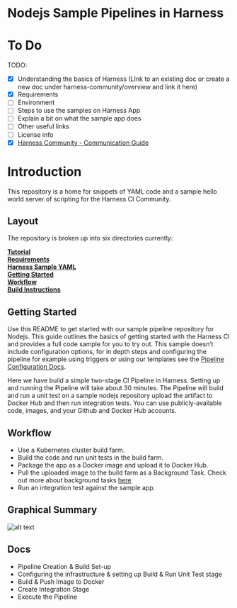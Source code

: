 # Nodejs Sample Pipelines in Harness

# To Do

TODO:
- [X] Understanding the basics of Harness (LInk to an existing doc or create a new doc under harness-community/overview and link it here)
- [X] Requirements
- [ ] Environment
- [ ] Steps to use the samples on Harness App
- [ ] Explain a bit on what the sample app does
- [ ] Other useful links
- [ ] License info
- [X] [Harness Community - Communication Guide](https://github.com/harness-community/overview/blob/main/community_communication_guide.rst)

Introduction
========================
This repository is a home for snippets of YAML code and a sample hello world server of scripting for the Harness CI Community.

## Layout

The repository is broken up into six directories currently:

**[Tutorial](docs/tutorial.md)**<br>
**[Requirements](docs/requirements.md)**<br>
**[Harness Sample YAML](https://github.com/codewdhruv/nodejs-pipeline-samples/tree/main/.harness)**<br>
**[Getting Started](#GettingStarted)**<br>
**[Workflow](#Workflow)**<br>
**[Build Instructions](docs/build.md)**<br>


## Getting Started

Use this README to get started with our sample pipeline repository for Nodejs. This guide outlines the basics of getting started with the Harness CI and provides a full code sample for you to try out.
This sample doesn’t include configuration options, for in depth steps and configuring the pipeline for example using triggers or using our templates see the  [Pipeline Configuration Docs](#).

Here we have build a simple two-stage CI Pipeline in Harness. Setting up and running the Pipeline will take about 30 minutes.
The Pipeline will build and run a unit test on a sample nodejs repository upload the artifact to Docker Hub and then run integration tests.
You can use publicly-available code, images, and your Github and Docker Hub accounts.

## Workflow

- Use a Kubernetes cluster build farm.
- Build the code and run unit tests in the build farm.
- Package the app as a Docker image and upload it to Docker Hub.
- Pull the uploaded image to the build farm as a Background Task. Check out more about background tasks [here](google.com)
- Run an integration test against the sample app.

## Graphical Summary

![alt text](https://files.helpdocs.io/i5nl071jo5/articles/x0d77ktjw8/1611599684642/image.png)

## Docs

- Pipeline Creation & Build Set-up
- Configuring the infrastructure & setting up Build & Run Unit Test stage
- Build & Push Image to Docker
- Create Integration Stage
- Execute the Pipeline

